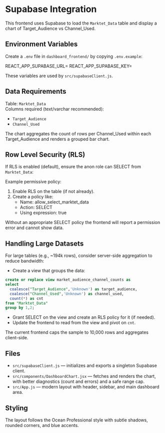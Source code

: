 # Supabase Integration

This frontend uses Supabase to load the `Marktet_Data` table and display a chart of Target_Audience vs Channel_Used.

## Environment Variables

Create a `.env` file in `dashboard_frontend/` by copying `.env.example`:

REACT_APP_SUPABASE_URL=<your-supabase-url>
REACT_APP_SUPABASE_KEY=<your-supabase-anon-key>

These variables are used by `src/supabaseClient.js`.

## Data Requirements

Table: `Marktet_Data`  
Columns required (text/varchar recommended):
- `Target_Audience`
- `Channel_Used`

The chart aggregates the count of rows per Channel_Used within each Target_Audience and renders a grouped bar chart.

## Row Level Security (RLS)

If RLS is enabled (default), ensure the anon role can SELECT from `Marktet_Data`:

Example permissive policy:
1. Enable RLS on the table (if not already).
2. Create a policy like:
   - Name: allow_select_marktet_data
   - Action: SELECT
   - Using expression: true

Without an appropriate SELECT policy the frontend will report a permission error and cannot show data.

## Handling Large Datasets

For large tables (e.g., ~194k rows), consider server-side aggregation to reduce bandwidth:
- Create a view that groups the data:

```sql
create or replace view market_audience_channel_counts as
select
  coalesce("Target_Audience",'Unknown') as target_audience,
  coalesce("Channel_Used",'Unknown') as channel_used,
  count(*) as cnt
from "Marktet_Data"
group by 1,2;
```

- Grant SELECT on the view and create an RLS policy for it (if needed).
- Update the frontend to read from the view and pivot on `cnt`.

The current frontend caps the sample to 10,000 rows and aggregates client-side.

## Files

- `src/supabaseClient.js` — initializes and exports a singleton Supabase client.
- `src/components/DashboardChart.jsx` — fetches and renders the chart, with better diagnostics (count and errors) and a safe range cap.
- `src/App.js` — modern layout with header, sidebar, and main dashboard area.

## Styling

The layout follows the Ocean Professional style with subtle shadows, rounded corners, and blue accents.

